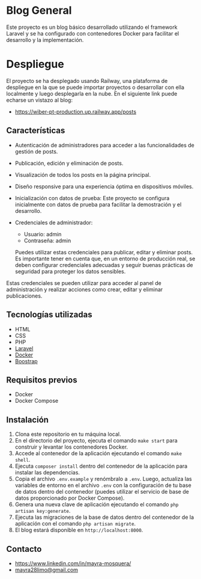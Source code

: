 # Blog General

Este proyecto es un blog básico desarrollado utilizando el framework Laravel y se ha configurado con contenedores Docker para facilitar el desarrollo y la implementación.

# Despliegue
El proyecto se ha desplegado usando Railway, una plataforma de despliegue en la que se puede importar proyectos o desarrollar con ella localmente y luego desplegarla en la nube. 
En el siguiente link puede echarse un vistazo al blog:
-  https://wiber-pt-production.up.railway.app/posts

## Características

- Autenticación de administradores para acceder a las funcionalidades de gestión de posts.
- Publicación, edición y eliminación de posts.
- Visualización de todos los posts en la página principal.
- Diseño responsive para una experiencia óptima en dispositivos móviles.
- Inicialización con datos de prueba: Este proyecto se configura inicialmente con datos de prueba para facilitar la demostración y el desarrollo. 
- Credenciales de administrador:

    - Usuario: admin
    - Contraseña: admin

  Puedes utilizar estas credenciales para publicar, editar y eliminar posts. Es importante tener en cuenta que, en un entorno de producción real, se deben configurar credenciales adecuadas y seguir        buenas prácticas de seguridad para proteger los datos sensibles.

Estas credenciales se pueden utilizar para acceder al panel de administración y realizar acciones como crear, editar y eliminar publicaciones.

## Tecnologías utilizadas
<!-- This section should list any major frameworks that you built your project using. Here are a few examples.-->
- HTML
- CSS
- PHP
- [Laravel](https://laravel.com/)
- [Docker](https://www.docker.com/)
- [Boostrap](https://getbootstrap.com/)

## Requisitos previos

- Docker
- Docker Compose

## Instalación

1. Clona este repositorio en tu máquina local.
2. En el directorio del proyecto, ejecuta el comando `make start` para construir y levantar los contenedores Docker.
3. Accede al contenedor de la aplicación ejecutando el comando `make shell`.
4. Ejecuta `composer install` dentro del contenedor de la aplicación para instalar las dependencias.
5. Copia el archivo `.env.example` y renómbralo a `.env`. Luego, actualiza las variables de entorno en el archivo `.env` con la configuración de tu base de datos dentro del contenedor (puedes utilizar el servicio de base de datos proporcionado por Docker Compose).
6. Genera una nueva clave de aplicación ejecutando el comando `php artisan key:generate`.
7. Ejecuta las migraciones de la base de datos dentro del contenedor de la aplicación con el comando `php artisan migrate`.
8. El blog estará disponible en `http://localhost:8000`.

## Contacto

- https://www.linkedin.com/in/mayra-mosquera/
- mayra28limo@gmail.com




